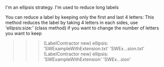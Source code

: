 I'm an ellipsis strategy. I'm used to reduce long labels
 
You can reduce a label by keeping only the first and last 4 letters:
This method reduces the label by taking 4 letters in each sides, use 'ellipsis:size:' (class method) if you want to change the number of letters you want to keep
>>> (LabelContractor new) ellipsis: 'SWExampleWithExtension.txt'
'SWEx...sion.txt'
>>> (LabelContractor new) ellipsis: 'SWExampleWithExtension'
'SWEx...sion'
